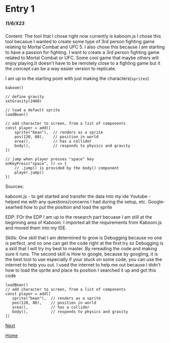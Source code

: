 # Entry 1
##### 11/6/X23

Content:
The tool that I chose right now currently is kaboom.js I chose this tool becasue I wanted to create some type of 3rd person fighting game relating to Mortal Combat and UFC 5. I also chose this because I am starting to have a passion for fighting. I want to create a 3rd person fighting game related to Mortal Combat or UFC. Some cool game that maybe others will enjoy playing.It doesn't have to be remotely close to a fighting game but it the concept can be a way easier version to replicate.

I am up to the starting point with just making the characters(`sprites`)

```
kaboom()

// define gravity
setGravity(2400)

// load a default sprite
loadBean()

// add character to screen, from a list of components
const player = add([
    sprite("bean"),  // renders as a sprite
    pos(120, 80),    // position in world
    area(),          // has a collider
    body(),          // responds to physics and gravity
])

// jump when player presses "space" key
onKeyPress("space", () => {
    // .jump() is provided by the body() component
    player.jump()
})
```




Sources:

kaboom.js - to get started and transfer the data into my ide
Youtube - helped me with any questions/concerns I had during the setup, etc.
Google- searhed how to put the position and load the sprite



EDP:
FOr the EDP I am up to the research part becuase I am still at the beginning area of Kaboom.
I imported all the requirements from Kaboom.js and moved them into my IDE.




Skills:
One skill that I am determined to grow is Debugging because no one is perfect, and no one can get the code right at the first try so Debugging is a skill that I will try my best to master. By rereading the code and making sure it runs.
The second skill is How to google,  because by googling, it is the best tool to use especially if your stuck on some code, you can use the internet to help you out. I used the internet to help me out because I didn't how to  load the sprite and place its position I searched it up and got this code
 ```
 loadBean()
// add character to screen, from a list of components
const player = add([
    sprite("bean"),  // renders as a sprite
    pos(120, 80),    // position in world
    area(),          // has a collider
    body(),          // responds to physics and gravity
])

```




[Next](entry02.md)

[Home](../README.md)
